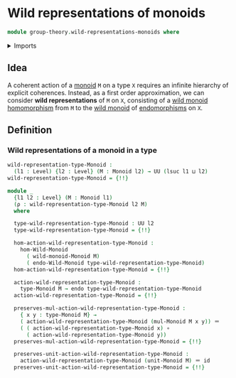 # Wild representations of monoids

```agda
module group-theory.wild-representations-monoids where
```

<details><summary>Imports</summary>

```agda
open import foundation.dependent-pair-types
open import foundation.endomorphisms
open import foundation.function-types
open import foundation.identity-types
open import foundation.universe-levels

open import group-theory.monoids

open import structured-types.morphisms-wild-monoids
```

</details>

## Idea

A coherent action of a [monoid](group-theory.monoids.md) `M` on a type `X`
requires an infinite hierarchy of explicit coherences. Instead, as a first order
approximation, we can consider **wild representations** of `M` on `X`,
consisting of a
[wild monoid homomorphism](structured-types.morphisms-wild-monoids.md) from `M`
to the [wild monoid](structured-types.wild-monoids.md) of
[endomorphisms](foundation.endomorphisms.md) on `X`.

## Definition

### Wild representations of a monoid in a type

```agda
wild-representation-type-Monoid :
  (l1 : Level) {l2 : Level} (M : Monoid l2) → UU (lsuc l1 ⊔ l2)
wild-representation-type-Monoid = {!!}

module _
  {l1 l2 : Level} (M : Monoid l1)
  (ρ : wild-representation-type-Monoid l2 M)
  where

  type-wild-representation-type-Monoid : UU l2
  type-wild-representation-type-Monoid = {!!}

  hom-action-wild-representation-type-Monoid :
    hom-Wild-Monoid
      ( wild-monoid-Monoid M)
      ( endo-Wild-Monoid type-wild-representation-type-Monoid)
  hom-action-wild-representation-type-Monoid = {!!}

  action-wild-representation-type-Monoid :
    type-Monoid M → endo type-wild-representation-type-Monoid
  action-wild-representation-type-Monoid = {!!}

  preserves-mul-action-wild-representation-type-Monoid :
    { x y : type-Monoid M} →
    ( action-wild-representation-type-Monoid (mul-Monoid M x y)) ＝
    ( ( action-wild-representation-type-Monoid x) ∘
      ( action-wild-representation-type-Monoid y))
  preserves-mul-action-wild-representation-type-Monoid = {!!}

  preserves-unit-action-wild-representation-type-Monoid :
    action-wild-representation-type-Monoid (unit-Monoid M) ＝ id
  preserves-unit-action-wild-representation-type-Monoid = {!!}
```
